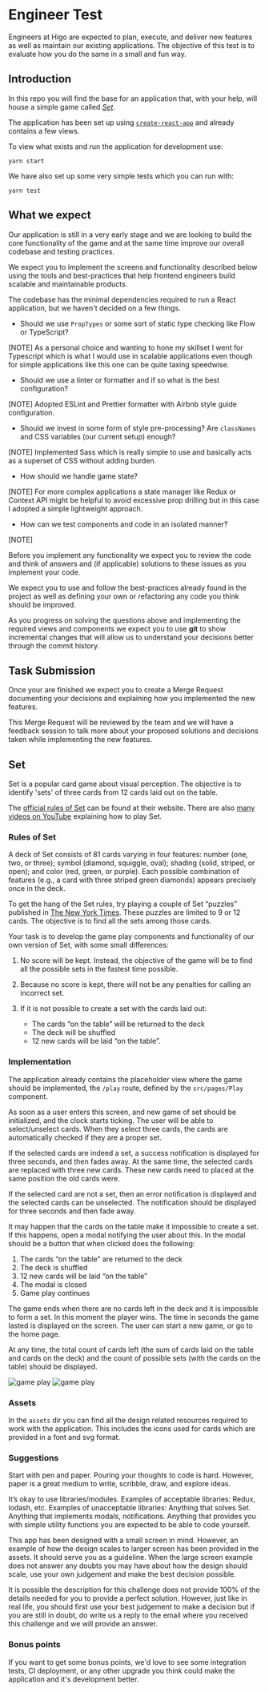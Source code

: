 # Engineer Test

Engineers at Higo are expected to plan, execute, and deliver new features as well as maintain our existing applications. The objective of this test is to evaluate how you do the same in a small and fun way.

## Introduction

In this repo you will find the base for an application that, with your help, will house a simple game called [_Set_](<https://en.wikipedia.org/wiki/Set_(game)>).

The application has been set up using [`create-react-app`](https://github.com/facebook/create-react-app) and already contains a few views.

To view what exists and run the application for development use:

```
yarn start
```

We have also set up some very simple tests which you can run with:

```
yarn test
```

## What we expect

Our application is still in a very early stage and we are looking to build the core functionality of the game and at the same time improve our overall codebase and testing practices.

We expect you to implement the screens and functionality described below using the tools and best-practices that help frontend engineers build scalable and maintainable products.

The codebase has the minimal dependencies required to run a React application, but we haven't decided on a few things.

- Should we use `PropTypes` or some sort of static type checking like Flow or TypeScript?

[NOTE] As a personal choice and wanting to hone my skillset I went for Typescript which is what I would use in scalable applications even though for simple applications like this one can be quite taxing speedwise.

- Should we use a linter or formatter and if so what is the best configuration?

[NOTE] Adopted ESLint and Prettier formatter with Airbnb style guide configuration.

- Should we invest in some form of style pre-processing? Are `classNames` and CSS variables (our current setup) enough?

[NOTE] Implemented Sass which is really simple to use and basically acts as a superset of CSS without adding burden.

- How should we handle game state?

[NOTE] For more complex applications a state manager like Redux or Context API might be helpful to avoid excessive prop drilling but in this case I adopted a simple lightweight approach.

- How can we test components and code in an isolated manner?

[NOTE]

Before you implement any functionality we expect you to review the code and think of answers and (if applicable) solutions to these issues as you implement your code.

We expect you to use and follow the best-practices already found in the project as well as defining your own or refactoring any code you think should be improved.

As you progress on solving the questions above and implementing the required views and components we expect you to use **git** to show incremental changes that will allow us to understand your decisions better through the commit history.

## Task Submission

Once your are finished we expect you to create a Merge Request documenting your decisions and explaining how you implemented the new features.

This Merge Request will be reviewed by the team and we will have a feedback session to talk more about your proposed solutions and decisions taken while implementing the new features.

## Set

Set is a popular card game about visual perception. The objective is to identify 'sets' of three cards from 12 cards laid out on the table.

The [official rules of Set](https://www.setgame.com/sites/default/files/instructions/SET%20INSTRUCTIONS%20-%20ENGLISH.pdf) can be found at their website. There are also [many videos on YouTube](https://www.youtube.com/results?search_query=set+card) explaining how to play Set.

### Rules of Set

A deck of Set consists of 81 cards varying in four features: number (one, two, or three); symbol (diamond, squiggle, oval); shading (solid, striped, or open); and color (red, green, or purple). Each possible combination of features (e.g., a card with three striped green diamonds) appears precisely once in the deck.

To get the hang of the Set rules, try playing a couple of Set “puzzles” published in [The New York Times](https://www.nytimes.com/puzzles/set). These puzzles are limited to 9 or 12 cards. The objective is to find all the sets among those cards.

Your task is to develop the game play components and functionality of our own version of Set, with some small differences:

1. No score will be kept. Instead, the objective of the game will be to find all the possible sets in the fastest time possible.

2. Because no score is kept, there will not be any penalties for calling an incorrect set.

3. If it is not possible to create a set with the cards laid out:
   - The cards “on the table” will be returned to the deck
   - The deck will be shuffled
   - 12 new cards will be laid “on the table”.

### Implementation

The application already contains the placeholder view where the game should be implemented, the `/play` route, defined by the `src/pages/Play` component.

As soon as a user enters this screen, and new game of set should be initialized, and the clock starts ticking. The user will be able to select/unselect cards. When they select three cards, the cards are automatically checked if they are a proper set.

If the selected cards are indeed a set, a success notification is displayed for three seconds, and then fades away. At the same time, the selected cards are replaced with three new cards. These new cards need to placed at the same position the old cards were.

If the selected card are not a set, then an error notification is displayed and the selected cards can be unselected. The notification should be displayed for three seconds and then fade away.

It may happen that the cards on the table make it impossible to create a set. If this happens, open a modal notifying the user about this. In the modal should be a button that when clicked does the following:

1. The cards “on the table” are returned to the deck
2. The deck is shuffled
3. 12 new cards will be laid “on the table”
4. The modal is closed
5. Game play continues

The game ends when there are no cards left in the deck and it is impossible to form a set. In this moment the player wins. The time in seconds the game lasted is displayed on the screen. The user can start a new game, or go to the home page.

At any time, the total count of cards left (the sum of cards laid on the table and cards on the deck) and the count of possible sets (with the cards on the table) should be displayed.

![game play](assets/game-play-1.png)
![game play](assets/game-play-2.png)

### Assets

In the `assets` dir you can find all the design related resources required to work with the application. This includes the icons used for cards which are provided in a font and svg format.

### Suggestions

Start with pen and paper. Pouring your thoughts to code is hard. However, paper is a great medium to write, scribble, draw, and explore ideas.

It’s okay to use libraries/modules. Examples of acceptable libraries: Redux, lodash, etc. Examples of unacceptable libraries: Anything that solves Set. Anything that implements modals, notifications. Anything that provides you with simple utility functions you are expected to be able to code yourself.

This app has been designed with a small screen in mind. However, an example of how the design scales to larger screen has been provided in the assets. It should serve you as a guideline. When the large screen example does not answer any doubts you may have about how the design should scale, use your own judgement and make the best decision possible.

It is possible the description for this challenge does not provide 100% of the details needed for you to provide a perfect solution. However, just like in real life, you should first use your best judgement to make a decision but if you are still in doubt, do write us a reply to the email where you received this challenge and we will provide an answer.

### Bonus points

If you want to get some bonus points, we'd love to see some integration tests, CI deployment, or any other upgrade you think could make the application and it's development better.
